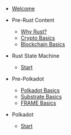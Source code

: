- [Welcome](/README.md)

- Pre-Rust Content
    - [Why Rust?](./pre-rust/why-rust.md)
    - [Crypto Basics](./pre-rust/crypto-basics.md)
    - [Blockchain Basics](./pre-rust/blockchain-basics.md)

- Rust State Machine

    - [Start](rust-state-machine/1/README.md)

- Pre-Polkadot
    - [Polkadot Basics](./pre-polkadot/polkadot-basics.md)
    - [Substrate Basics](./pre-polkadot/substrate-basics.md)
    - [FRAME Basics](./pre-polkadot/frame-basics.md)

- Polkadot

    - [Start](polkadot/0/README.md)
